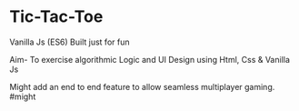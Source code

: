# Tic-Tac-Toe
Vanilla Js (ES6) 
Built just for fun


Aim-
To exercise algorithmic Logic and UI Design using Html, Css & Vanilla Js

Might add an end to end feature to allow seamless multiplayer gaming. #might
